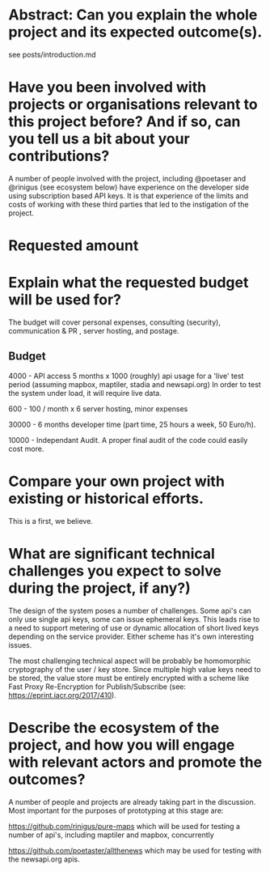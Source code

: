 # Abstract: Can you explain the whole project and its expected outcome(s).

see posts/introduction.md

# Have you been involved with projects or organisations relevant to this project before? And if so, can you tell us a bit about your contributions?

A number of people involved with the project, including @poetaser and @rinigus (see ecosystem below) have experience on the developer side using subscription based API keys. It is that experience of the limits and costs of working with these third parties that led to the instigation of the project.

# Requested amount 

# Explain what the requested budget will be used for? 

The budget will cover personal expenses, consulting (security), communication & PR , server hosting, and postage. 

## Budget

4000  -  API access 5 months x 1000 (roughly) api usage for a 'live' test period (assuming mapbox, maptiler, stadia and newsapi.org)
In order to test the system under load, it will require live data.

600 - 100 / month x 6  server hosting, minor expenses

30000 - 6 months developer time (part time, 25 hours a week, 50 Euro/h). 

10000 - Independant Audit. A proper final audit of the code could easily cost more.

# Compare your own project with existing or historical efforts.

This is a first, we believe.

# What are significant technical challenges you expect to solve during the project, if any?)

The design of the system poses a number of challenges. Some api's can only use single api keys, some can issue ephemeral keys.  This leads rise to a need to support metering of use or dynamic allocation of short lived keys depending on the service provider. Either scheme has it's own interesting issues. 

The most challenging technical aspect will be probably be homomorphic cryptography of the user / key store. Since multiple high value keys need to be stored, the value store must be entirely encrypted with a scheme like Fast Proxy Re-Encryption for Publish/Subscribe (see: https://eprint.iacr.org/2017/410).

# Describe the ecosystem of the project, and how you will engage with relevant actors and promote the outcomes?

A number of people and projects are already taking part in the discussion. Most important for the purposes of prototyping at this stage are:

https://github.com/rinigus/pure-maps which will be used for testing a number of api's, including maptiler and mapbox, concurrently

https://github.com/poetaster/allthenews which may be used for testing with the newsapi.org apis.

